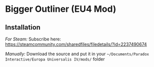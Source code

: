# Bigger Outliner (EU4 Mod)
## Installation
*For Steam:*
Subscribe here: https://steamcommunity.com/sharedfiles/filedetails/?id=2237490674

*Manually:*
Download the source and put it in your `~/Documents/Paradox Interactive/Europa Universalis IV/mods/` folder

